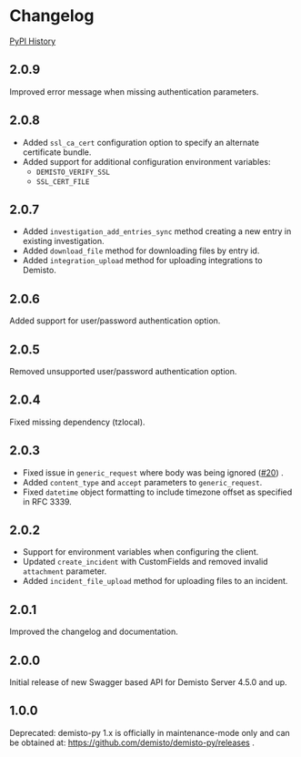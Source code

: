 # Changelog

[PyPI History][1]

[1]: https://pypi.org/project/demisto-py/#history
## 2.0.9
Improved error message when missing authentication parameters.

## 2.0.8
* Added `ssl_ca_cert` configuration option to specify an alternate certificate bundle.
* Added support for additional configuration environment variables:
  * `DEMISTO_VERIFY_SSL`
  * `SSL_CERT_FILE`

## 2.0.7
* Added `investigation_add_entries_sync` method creating a new entry in existing investigation.
* Added `download_file` method for downloading files by entry id.
* Added `integration_upload` method for uploading integrations to Demisto.

## 2.0.6
Added support for user/password authentication option.

## 2.0.5
Removed unsupported user/password authentication option.

## 2.0.4
Fixed missing dependency (tzlocal).

## 2.0.3
* Fixed issue in `generic_request` where body was being ignored ([#20](https://github.com/demisto/demisto-py/issues/20)) .
* Added `content_type` and `accept` parameters to `generic_request`.
* Fixed `datetime` object formatting to include timezone offset as specified in RFC 3339.

## 2.0.2
* Support for environment variables when configuring the client.
* Updated `create_incident` with CustomFields and removed invalid `attachment` parameter.
* Added `incident_file_upload` method for uploading files to an incident.

## 2.0.1
Improved the changelog and documentation.

## 2.0.0
Initial release of new Swagger based API for Demisto Server 4.5.0 and up.

## 1.0.0
Deprecated: demisto-py 1.x is officially in maintenance-mode only and can be obtained at: https://github.com/demisto/demisto-py/releases .

